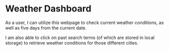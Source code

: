 # Weather Dashboard

As a user, I can utilize this webpage to check current weather conditions, as well as five days from the current date.

I am also able to click on past search terms (of which are stored in local storage) to retrieve weather conditions for those different cities.

